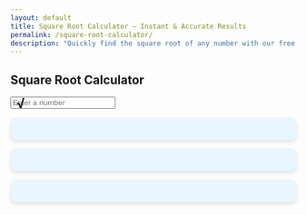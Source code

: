 ```yaml
---
layout: default
title: Square Root Calculator – Instant & Accurate Results
permalink: /square-root-calculator/
description: "Quickly find the square root of any number with our free online Square Root Calculator. Easy-to-use, accurate, and perfect for math, science, and everyday calculations. Try it now!"
---
```

<style>
.sqrt-symbol {
            position: absolute;
            left: 10px;
            top: 50%;
            transform: translateY(-50%);
            font-size: 24px;
            font-weight: bold;
        }
        .input-wrapper {
            position: relative;
        }
        .result-box, .example-box, .description-box {
            margin-top: 15px;
            padding: 20px;
            border-radius: 10px;
            background: #e9f5ff;
            box-shadow: 0 4px 6px rgba(0, 0, 0, 0.1);
            max-width: 600px;
            margin-left: auto;
            margin-right: auto;
            text-align: center;
        }
</style>
<div class="container mt-5 text-center">
        <div class="row justify-content-center">
            <div class="col-md-6">
                <h2 class="mb-4">Square Root Calculator</h2>
                <div class="card p-4 shadow-sm">
                    <div class="input-wrapper">
                        <span class="sqrt-symbol">√</span>
                        <input type="number" id="number" class="form-control ps-4" placeholder="Enter a number" oninput="calculateRoot()">
                    </div>
                </div>
            </div>
        </div>
        <div class="row justify-content-center">
            <div class="col-md-6">
                <div id="result" class="result-box d-none"></div>
            </div>
        </div>
        <div class="row justify-content-center">
            <div class="col-md-6">
                <div id="description" class="description-box d-none"></div>
            </div>
        </div>
        <div class="row justify-content-center">
            <div class="col-md-6">
                <div id="example" class="example-box d-none"></div>
            </div>
        </div>
    </div>

<script src="{{ '/assets/js/square-root.js' | relative_url }}"></script>
<script src="https://cdnjs.cloudflare.com/ajax/libs/mathjs/11.5.0/math.min.js"></script>